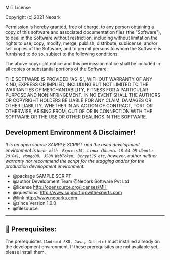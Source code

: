 MIT License

Copyright (c) 2021 Neoark

Permission is hereby granted, free of charge, to any person obtaining a copy
of this software and associated documentation files (the "Software"), to deal
in the Software without restriction, including without limitation the rights
to use, copy, modify, merge, publish, distribute, sublicense, and/or sell
copies of the Software, and to permit persons to whom the Software is
furnished to do so, subject to the following conditions:

The above copyright notice and this permission notice shall be included in all
copies or substantial portions of the Software.

THE SOFTWARE IS PROVIDED "AS IS", WITHOUT WARRANTY OF ANY KIND, EXPRESS OR
IMPLIED, INCLUDING BUT NOT LIMITED TO THE WARRANTIES OF MERCHANTABILITY,
FITNESS FOR A PARTICULAR PURPOSE AND NONINFRINGEMENT. IN NO EVENT SHALL THE
AUTHORS OR COPYRIGHT HOLDERS BE LIABLE FOR ANY CLAIM, DAMAGES OR OTHER
LIABILITY, WHETHER IN AN ACTION OF CONTRACT, TORT OR OTHERWISE, ARISING FROM,
OUT OF OR IN CONNECTION WITH THE SOFTWARE OR THE USE OR OTHER DEALINGS IN THE
SOFTWARE.


 
 Development Environment & Disclaimer!
 -------------------------------------
 _It is an open source SAMPLE SCRIPT and the used development environment is `Node with 
 ExpressJS, Linux (Ubuntu-18.04 OR Ubuntu-20.04), MongoDB, JSON WebToken, BcryptJS
 etc`, however, author neither warranty nor recommend the script for the stagging 
 and/or for the production development environment._ 
 
 * @package     SAMPLE SCRIPT
 * @author      Development Team @Neoark Software Pvt Ltd
 * @license     http://opensource.org/licenses/MIT
 * @questions:  http://www.support.gowithexperts.com
 * @link        http://www.neoarks.com
 * @since       Version 1.0.0
 * @filesource
 ------------------
 

🙌 Prerequisites:
----------------
The prerequisites `(Android SKD, Java, Git etc)` must installed already on the development environment. If these prerequisites are not available yet, please install them.
